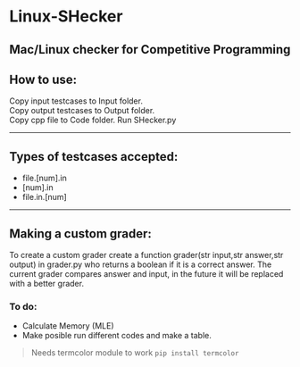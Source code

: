 # Linux-SHecker
Mac/Linux checker for Competitive Programming
---
## How to use:

Copy input testcases to Input folder.  
Copy output testcases to Output folder.  
Copy cpp file to Code folder.
Run SHecker.py

---
## Types of testcases accepted:
 - file.[num].in
 - [num].in
 - file.in.[num]
 
---
## Making a custom grader:
To create a custom grader create a function grader(str input,str answer,str output) in grader.py who returns a boolean if it is a correct answer.
The current grader compares answer and input, in the future it will be replaced with a better grader.

### To do:
 - Calculate Memory (MLE)
 - Make posible run different codes and make a table.

> Needs termcolor module to work `pip install termcolor`
